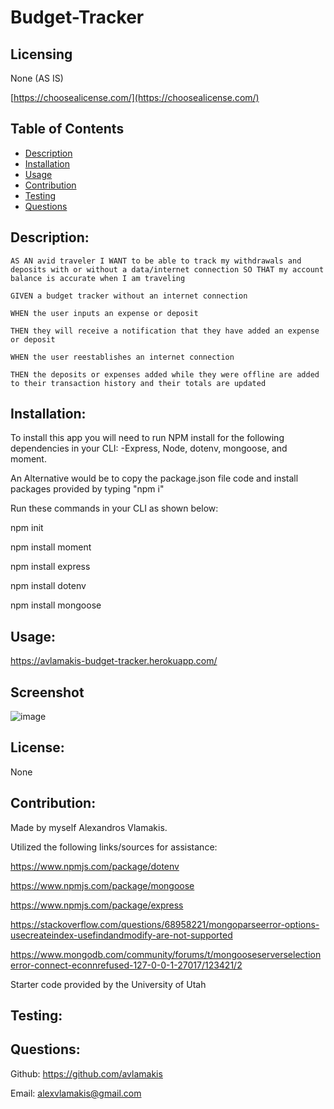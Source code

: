 # Budget-Tracker

## Licensing
None (AS IS)

[https://choosealicense.com/](https://choosealicense.com/)

## Table of Contents
  - [Description](#description)
  - [Installation](#installation)
  - [Usage](#usage)
  - [Contribution](#contribution)
  - [Testing](#testing)
  - [Questions](#questions)
  
## Description:
`AS AN avid traveler
I WANT to be able to track my withdrawals and deposits with or without a data/internet connection
SO THAT my account balance is accurate when I am traveling `

`GIVEN a budget tracker without an internet connection`

`WHEN the user inputs an expense or deposit`

`THEN they will receive a notification that they have added an expense or deposit`

`WHEN the user reestablishes an internet connection`

`THEN the deposits or expenses added while they were offline are added to their transaction history and their totals are updated`

## Installation:
To install this app you will need to run NPM install for the following dependencies in your CLI: 
-Express, Node, dotenv, mongoose, and moment.

An Alternative would be to copy the package.json file code and install packages provided by typing "npm i"

Run these commands in your CLI as shown below:

npm init

npm install moment

npm install express

npm install dotenv

npm install mongoose

## Usage:

https://avlamakis-budget-tracker.herokuapp.com/

## Screenshot
![image](https://user-images.githubusercontent.com/91172337/158000647-87471e3d-3fdd-4e88-b74f-9b3a89aa3a6a.png)

## License:
None

## Contribution:
Made by myself Alexandros Vlamakis. 

Utilized the following links/sources for assistance:

https://www.npmjs.com/package/dotenv

https://www.npmjs.com/package/mongoose

https://www.npmjs.com/package/express

https://stackoverflow.com/questions/68958221/mongoparseerror-options-usecreateindex-usefindandmodify-are-not-supported

https://www.mongodb.com/community/forums/t/mongooseserverselectionerror-connect-econnrefused-127-0-0-1-27017/123421/2

Starter code provided by the University of Utah 


## Testing:

## Questions:
Github: https://github.com/avlamakis

Email: alexvlamakis@gmail.com

